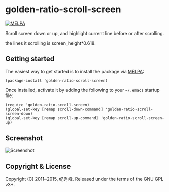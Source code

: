golden-ratio-scroll-screen
=================================

[![MELPA](http://melpa.org/packages/golden-ratio-scroll-screen-badge.svg)](http://melpa.org/#/golden-ratio-scroll-screen)

Scroll screen down or up, and highlight current line before or after scrolling. 

the lines it scrolling is screen_height*0.618.

Getting started
------------

The easiest way to get started is to install the package via [MELPA][melpa]:

 [melpa]: http://melpa.org/

```elisp
(package-install 'golden-ratio-scroll-screen)
```

Once installed, activate it by adding the following to your `~/.emacs` startup
file:

```elisp
(require 'golden-ratio-scroll-screen)
(global-set-key [remap scroll-down-command] 'golden-ratio-scroll-screen-down)
(global-set-key [remap scroll-up-command] 'golden-ratio-scroll-screen-up)
```
Screenshot
---------

![Screenshot](https://github.com/jixiuf/golden-ratio-scroll-screen/raw/master/golden-ratio-scroll-screen.gif)

Copyright & License
------------------------

Copyright (C) 2011~2015, 纪秀峰. Released under the terms of the GNU GPL v3+.

